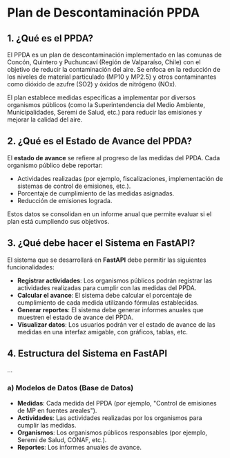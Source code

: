# Plan de Descontaminación PPDA

## 1. ¿Qué es el PPDA?
El PPDA es un plan de descontaminación implementado en las comunas de Concón, Quintero y Puchuncaví (Región de Valparaíso, Chile) con el objetivo de reducir la contaminación del aire. Se enfoca en la reducción de los niveles de material particulado (MP10 y MP2.5) y otros contaminantes como dióxido de azufre (SO2) y óxidos de nitrógeno (NOx).

El plan establece medidas específicas a implementar por diversos organismos públicos (como la Superintendencia del Medio Ambiente, Municipalidades, Seremi de Salud, etc.) para reducir las emisiones y mejorar la calidad del aire.

## 2. ¿Qué es el Estado de Avance del PPDA?
El **estado de avance** se refiere al progreso de las medidas del PPDA. Cada organismo público debe reportar:

- Actividades realizadas (por ejemplo, fiscalizaciones, implementación de sistemas de control de emisiones, etc.).
- Porcentaje de cumplimiento de las medidas asignadas.
- Reducción de emisiones lograda.

Estos datos se consolidan en un informe anual que permite evaluar si el plan está cumpliendo sus objetivos.

## 3. ¿Qué debe hacer el Sistema en FastAPI?
El sistema que se desarrollará en **FastAPI** debe permitir las siguientes funcionalidades:

- **Registrar actividades**: Los organismos públicos podrán registrar las actividades realizadas para cumplir con las medidas del PPDA.
- **Calcular el avance**: El sistema debe calcular el porcentaje de cumplimiento de cada medida utilizando fórmulas establecidas.
- **Generar reportes**: El sistema debe generar informes anuales que muestren el estado de avance del PPDA.
- **Visualizar datos**: Los usuarios podrán ver el estado de avance de las medidas en una interfaz amigable, con gráficos, tablas, etc.

## 4. Estructura del Sistema en FastAPI
...

### a) Modelos de Datos (Base de Datos)

- **Medidas**: Cada medida del PPDA (por ejemplo, "Control de emisiones de MP en fuentes areales").
- **Actividades**: Las actividades realizadas por los organismos para cumplir las medidas.
- **Organismos**: Los organismos públicos responsables (por ejemplo, Seremi de Salud, CONAF, etc.).
- **Reportes**: Los informes anuales de avance.


